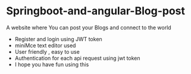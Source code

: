 # Springboot-and-angular-Blog-post
A website where You can post your Blogs and connect to the world

- Register and login using JWT token
- miniMce text editor used
- User friendly , easy to use
- Authentication for each api request using jwt token
- I hope you have fun using this 
